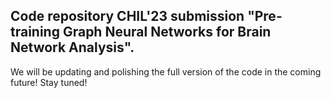 ## Code repository CHIL'23 submission "Pre-training Graph Neural Networks for Brain Network Analysis".
We will be updating and polishing the full version of the code in the coming future! Stay tuned!
